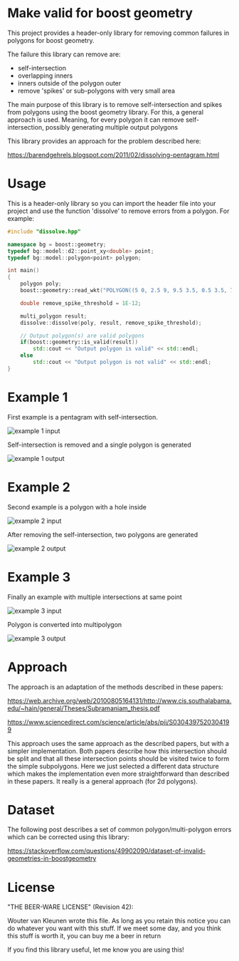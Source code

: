 # Make valid for boost geometry

This project provides a header-only library for removing common failures in polygons for boost geometry. 

The failure this library can remove are: 
- self-intersection
- overlapping inners
- inners outside of the polygon outer
- remove 'spikes' or sub-polygons with very small area

The main purpose of this library is to remove self-intersection and spikes from polygons using the boost geometry library. For this, a general approach is used. Meaning, for every polygon it can remove self-intersection, possibly generating multiple output polygons

This library provides an approach for the problem described here:

https://barendgehrels.blogspot.com/2011/02/dissolving-pentagram.html

# Usage
This is a header-only library so you can import the header file into your project and use the function 'dissolve' to remove errors from a polygon. For example:

````C++
#include "dissolve.hpp"

namespace bg = boost::geometry;
typedef bg::model::d2::point_xy<double> point;
typedef bg::model::polygon<point> polygon;

int main()
{
	polygon poly;
	boost::geometry::read_wkt("POLYGON((5 0, 2.5 9, 9.5 3.5, 0.5 3.5, 7.5 9, 5 0))", poly);

	double remove_spike_threshold = 1E-12;

	multi_polygon result;
	dissolve::dissolve(poly, result, remove_spike_threshold);

	// Output polygon(s) are valid polygons
	if(boost::geometry::is_valid(result))
		std::cout << "Output polygon is valid" << std::endl;
	else
		std::cout << "Output polygon is not valid" << std::endl;
}
````

# Example 1
First example is a pentagram with self-intersection. 

![example 1 input](images/example_1_input.png)

Self-intersection is removed and a single polygon is generated

![example 1 output](images/example_1_output.png)

# Example 2
Second example is a polygon with a hole inside

![example 2 input](images/example_2_input.png)

After removing the self-intersection, two polygons are generated

![example 2 output](images/example_2_output.png)

# Example 3
Finally an example with multiple intersections at same point

![example 3 input](images/example_3_input.png)

Polygon is converted into multipolygon

![example 3 output](images/example_3_output.png)

# Approach
The approach is an adaptation of the methods described in these papers:

https://web.archive.org/web/20100805164131/http://www.cis.southalabama.edu/~hain/general/Theses/Subramaniam_thesis.pdf

https://www.sciencedirect.com/science/article/abs/pii/S0304397520304199

This approach uses the same approach as the described papers, but with a simpler implementation. Both papers describe how this intersection should be split and that all these intersection points should be visited twice to form the simple subpolygons. Here we just selected a different data structure which makes the implementation even more straightforward than described in these papers. It really is a general approach (for 2d polygons). 

# Dataset
The following post describes a set of common polygon/multi-polygon errors which can be corrected using this library:

https://stackoverflow.com/questions/49902090/dataset-of-invalid-geometries-in-boostgeometry

# License
"THE BEER-WARE LICENSE" (Revision 42):

Wouter van Kleunen wrote this file.  As long as you retain this notice you can do whatever you want with this stuff. If we meet some day, and you think this stuff is worth it, you can buy me a beer in return

If you find this library useful, let me know you are using this!
